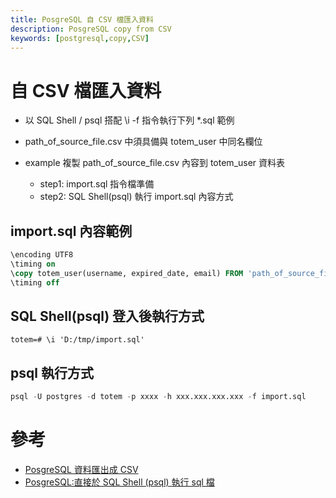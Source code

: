 ```yaml
---
title: PosgreSQL 自 CSV 檔匯入資料
description: PosgreSQL copy from CSV
keywords: [postgresql,copy,CSV]
---
```


# 自 CSV 檔匯入資料
* 以 SQL Shell / psql 搭配 \i -f 指令執行下列 *.sql 範例
* path_of_source_file.csv 中須具備與 totem_user 中同名欄位

* example 複製 path_of_source_file.csv 內容到 totem_user 資料表
    * step1: import.sql 指令檔準備
    * step2: SQL Shell(psql) 執行 import.sql 內容方式
  
  
  
## import.sql 內容範例
   
```sql
\encoding UTF8
\timing on
\copy totem_user(username, expired_date, email) FROM 'path_of_source_file.csv' DELIMITER ',' CSV HEADER ENCODING 'UTF8';
\timing off
```

## SQL Shell(psql) 登入後執行方式
  
```shell
totem=# \i 'D:/tmp/import.sql'
```

## psql 執行方式

```sql
psql -U postgres -d totem -p xxxx -h xxx.xxx.xxx.xxx -f import.sql
```

# 參考
* [PosgreSQL 資料匯出成 CSV](./PosgreSQL_copy_CSV_to_table)
* [PosgreSQL:直接於 SQL Shell (psql) 執行 sql 檔](./SqlShell_psql_Basic)